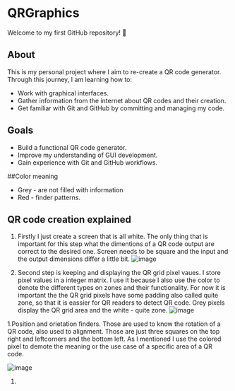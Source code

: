 # QRGraphics

Welcome to my first GitHub repository! 🎉  

## About  
This is my personal project where I aim to re-create a QR code generator. Through this journey, I am learning how to:  
- Work with graphical interfaces.  
- Gather information from the internet about QR codes and their creation.  
- Get familiar with Git and GitHub by committing and managing my code.  

## Goals  
- Build a functional QR code generator.  
- Improve my understanding of GUI development.  
- Gain experience with Git and GitHub workflows.

##Color meaning
  - Grey - are not filled with information
  - Red - finder patterns.

## QR code creation explained

1. Firstly I just create a screen that is all white. The only thing that is important for this step what the dimentions 
of a QR code output are correct to the desired one. Screen needs to be square and the input and the output dimensions differ
a little bit.
![image](https://github.com/user-attachments/assets/a200bc4e-fc07-44eb-9187-add399e50599)

1. Second step is keeping and displaying the QR grid pixel vaues. I store pixel values in a integer matrix. I use it because 
I also use the color to denote the different types on zones and their functionality. For now it is important the the QR grid pixels have some padding
also called quite zone, so that it is eassier for QR readers to detect QR code. Grey pixels display the QR grid area and the white - quite zone.
![image](https://github.com/user-attachments/assets/afae2fc8-3f41-4509-a197-f84425ddb233)

1.Position and orietation finders. Those are used to know the rotation of a QR code, also used to alignment. Those are just three squares on the top 
right and leftcorners and the bottom left. As I mentioned I use the colored pixel to demote the meaning or the use case of a specific area of a QR code.

![image](https://github.com/user-attachments/assets/e9859aa8-de59-4318-867c-7a63d41b43f9)

1.

